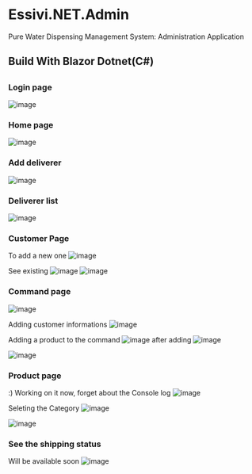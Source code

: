 # Essivi.NET.Admin
Pure Water Dispensing Management System: Administration Application

## Build With Blazor Dotnet(C#)

## 
### Login page
![image](https://user-images.githubusercontent.com/96789008/229720268-54cd3b5b-b349-449b-9964-88372aea6247.png)

### Home page
![image](https://user-images.githubusercontent.com/96789008/229308403-a02258b1-46f7-43b8-899a-8275d13ec1e1.png)

### Add deliverer
![image](https://user-images.githubusercontent.com/96789008/229720854-e360e831-54cc-462e-9836-20464e00d3a3.png)

### Deliverer list
![image](https://user-images.githubusercontent.com/96789008/229721015-98f9c1f0-7e88-4420-9b6f-a245c310a10e.png)

### Customer Page
To add a new one
![image](https://user-images.githubusercontent.com/96789008/229721285-482f2868-44e7-4132-87f3-e32b58c6d0a6.png)

See existing
![image](https://user-images.githubusercontent.com/96789008/229721358-ef1548c6-97dc-4211-89cc-bc324f1da60a.png)
![image](https://user-images.githubusercontent.com/96789008/229721538-d2a7772e-2769-4fcb-8d9f-02a68ff561f0.png)

### Command page
![image](https://user-images.githubusercontent.com/96789008/229721929-8f1542cf-c4e0-47af-a107-e66e5f580476.png)

Adding customer informations
![image](https://user-images.githubusercontent.com/96789008/229722169-b5a5cae1-ea37-4514-bcba-4b1f229b398a.png)

Adding a product to the command
![image](https://user-images.githubusercontent.com/96789008/229722382-43f5e7d6-46ed-4e1e-9f12-883fe88deaf4.png)
after adding
![image](https://user-images.githubusercontent.com/96789008/229722483-56c73e93-8c63-440b-8ef3-f45fcc3a799a.png)

![image](https://user-images.githubusercontent.com/96789008/229722739-bca28fb0-1c98-490f-a9c8-a523dce59804.png)

### Product page
:) Working on it now, forget about the Console log
![image](https://user-images.githubusercontent.com/96789008/229723004-eb70f979-81f6-43a3-bc30-1d4223b68f31.png)

Seleting the Category
![image](https://user-images.githubusercontent.com/96789008/229723126-4ad0e921-a6ee-414c-a86b-7afa3b8d54fb.png)

![image](https://user-images.githubusercontent.com/96789008/229723288-f687586a-5c63-4ebd-8e57-63000799dc28.png)

### See the shipping status
Will be available soon
![image](https://user-images.githubusercontent.com/96789008/229723945-14cd98fd-970e-490a-8d63-eb27bd55781b.png)


